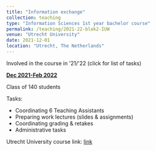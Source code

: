 ```yaml
---
title: "Information exchange"
collection: teaching
type: "Information Sciences 1st year bachelor course"
permalink: /teaching/2021-22-blok2-IUW
venue: "Utrecht University"
date: 2021-12-01
location: "Utrecht, The Netherlands"
---
```


Involved in the course in '21/'22 (click for list of tasks)

<u><b>Dec 2021-Feb 2022</b></u>

Class of 140 students

Tasks:
* Coordinating 6 Teaching Assistants
* Preparing work lectures (slides & assignments)
* Coordinating grading & retakes
* Administrative tasks

Utrecht University course link: [link](https://osiris-student.uu.nl/#/onderwijscatalogus/extern/cursus?cursuscode=INFOB1IUW&taal=en&collegejaar=2021)
